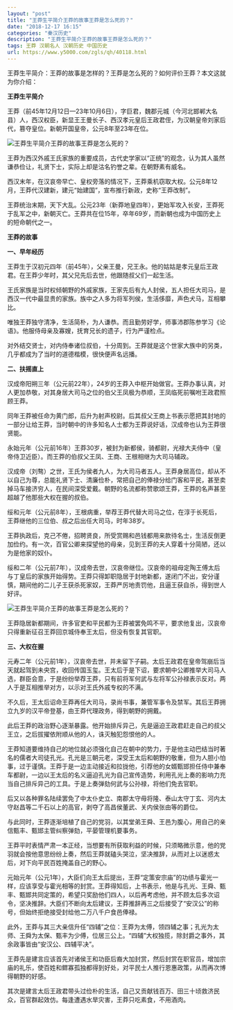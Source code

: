 ```yaml
---
layout: "post"
title: "王莽生平简介王莽的故事王莽是怎么死的？"
date: "2018-12-17 16:15"
categories: "秦汉历史"
description: "王莽生平简介王莽的故事王莽是怎么死的？"
tags: 王莽 汉朝名人 汉朝历史 中国历史
url: https://www.y5000.com/zgls/qh/40118.html
---
```






王莽生平简介：王莽的故事是怎样的？王莽是怎么死的？如何评价王莽？本文这就为你介绍：

 **王莽生平简介**

王莽（前45年12月12日—23年10月6日），字巨君，魏郡元城（今河北邯郸大名县）人，西汉权臣，新显王王曼长子、西汉孝元皇后王政君侄，为汉朝皇帝刘家后代，篡夺皇位。新朝开国皇帝，公元8年至23年在位。

![王莽生平简介王莽的故事王莽是怎么死的？](https://img.y5000.com/uploads/allimg/190115/f0b7133b5a302b0c558b1d0c7804bbd8.jpg)

王莽为西汉外戚王氏家族的重要成员，古代史学家以“正统”的观念，认为其人虽然谦恭俭让，礼贤下士，实际上却是沽名钓誉之辈。在朝野素有威名。

西汉末年，在汉哀帝早亡、皇权旁落的情况下，王莽乘机窃取大权。公元8年12月，王莽代汉建新，建元“始建国”，宣布推行新政，史称“王莽改制”。

王莽统治末期，天下大乱。公元23年（新莽地皇四年），更始军攻入长安，王莽死于乱军之中，新朝灭亡。王莽共在位15年，卒年69岁，而新朝也成为中国历史上的短命朝代之一。

 **王莽的故事**

 **一、早年经历**

王莽生于汉初元四年（前45年），父亲王曼，兄王永。他的姑姑是孝元皇后王政君。在王莽少年时，其父兄先后去世，他跟随叔父们一起生活。

王氏家族是当时权倾朝野的外戚家族，王家先后有九人封侯，五人担任大司马，是西汉一代中最显贵的家族。族中之人多为将军列侯，生活侈靡，声色犬马，互相攀比。

唯独王莽独守清净，生活简朴，为人谦恭。而且勤劳好学，师事沛郡陈参学习《论语》。他服侍母亲及寡嫂，抚育兄长的遗子，行为严谨检点。

对外结交贤士，对内侍奉诸位叔伯，十分周到。王莽就是这个世家大族中的另类，几乎都成为了当时的道德楷模，很快便声名远播。

 **二、扶摇直上**

汉成帝阳朔三年（公元前22年），24岁的王莽入中枢开始做官。王莽办事认真，对人更加恭敬，对其身居大司马之位的伯父王凤极为恭顺，王凤临死前嘱咐王政君照顾王莽。

同年王莽被任命为黄门郎，后升为射声校尉。后其叔父王商上书表示愿把其封地的一部分让给王莽，当时朝中的许多知名人士都为王莽说好话，汉成帝也认为王莽很贤能。

永始元年（公元前16年）王莽30岁，被封为新都侯，骑都尉，光禄大夫侍中（皇帝侍卫近臣）。而王莽的伯叔父王凤、王商、王根相继为大司马辅政。

汉成帝（刘骜）之世，王氏为侯者九人，为大司马者五人。王莽身居高位，却从不以自己为尊，总能礼贤下士、清廉俭朴，常把自己的俸禄分给门客和平民，甚至卖掉马车接济穷人，在民间深受爱戴。朝野的名流都称赞歌颂王莽，王莽的名声甚至超越了他那些大权在握的叔伯。

绥和元年（公元前8年），王根病重，举荐王莽代替大司马之位，在淳于长死后，王莽继他的三位伯、叔之后出任大司马，时年38岁。

王莽执政后，克己不倦，招聘贤良，所受赏赐和邑钱都用来款待名士，生活反倒更加俭约。有一次，百官公卿来探望他的母亲，见到王莽的夫人穿着十分简陋，还以为是他家的奴仆。

绥和二年（公元前7年），汉成帝去世，汉哀帝继位。汉哀帝的祖母定陶王傅太后与丁皇后的家族开始得势。王莽只得卸职隐居于封地新都，遂闭门不出，安分谨慎，期间他的二儿子王获杀死家奴，王莽严厉地责罚他，且逼王获自杀，得到世人好评。

![王莽生平简介王莽的故事王莽是怎么死的？](https://img.y5000.com/uploads/allimg/190115/f3b096fe3a7255177ac4383142fa035b.jpg)

王莽隐居新都期间，许多官吏和平民都为王莽被罢免鸣不平，要求他复出，汉哀帝只得重新征召王莽回京城侍奉王太后，但没有恢复其官职。

 **三、大权在握**

元寿二年（公元前1年），汉哀帝去世，并未留下子嗣。太后王政君在皇帝驾崩后当天就起驾到未央宫，收回传国玉玺。王太后于是下诏，要求朝中公卿推举大司马人选，群臣会意，于是纷纷举荐王莽，只有前将军何武与左将军公孙禄表示反对。两人于是互相推举对方，以示对王氏外戚专权的不满。

不久后，王太后诏命王莽再任大司马，录尚书事，兼管军事令及禁军。其后王莽拥立九岁的汉平帝登基，由王莽代理政务，得到朝野的拥戴。

此后王莽的政治野心逐渐暴露。他开始排斥异己，先是逼迫王政君赶走自己的叔父王立，之后拔擢依附顺从他的人，诛灭触犯怨恨他的人。

王莽知道要维持自己的地位就必须强化自己在朝中的势力，于是他主动巴结当时著名的儒者大司徒孔光。孔光是三朝元老，深受王太后和朝野的敬重，但为人胆小怕事，过于谨慎。王莽于是一边主动接近和拉拢他，引荐他的女婿甄邯担任侍中兼奉车都尉，一边以王太后的名义逼迫孔光为自己宣传造势，利用孔光上奏的影响力充当自己排斥异己的工具。于是上奏弹劾何武与公孙禄，将他们免去官职。

后又以各种罪名陆续罢免了中太仆史立、南郡太守毋将隆、泰山太守丁玄、河内太守赵昌等二千石以上的高官，剥夺了高昌侯董武、关内侯张由等的爵位。

与此同时，王莽逐渐培植了自己的党羽，以其堂弟王舜、王邑为腹心，用自己的亲信甄丰、甄邯主管纠察弹劾，平晏管理机要事务。

王莽平时表情严肃一本正经，当想要有所获取利益的时候，只须略微示意，他的党羽就会按他意思纷纷上奏，然后王莽就磕头哭泣，坚决推辞，从而对上以迷惑太后，对下向平民百姓掩盖自己的野心。

元始元年（公元1年），大臣们向王太后提出，王莽“定策安宗庙”的功绩与霍光一样，应该享受与霍光相等的封赏。王莽得知后，上书表示，他是与孔光、王舜、甄丰、甄邯共同定策的，希望只奖励他们四人，以后再考虑他，并不顾太后多次诏令，坚决推辞。大臣们不断向太后建议，王莽推辞再三之后接受了“安汉公”的称号，但始终拒绝接受封给他二万八千户食邑俸禄。

此外，王莽与其三大亲信升任“四辅”之位：王莽为太傅，领四辅之事；孔光为太师、王舜为太保、甄丰为少傅，位居三公上。“四辅”大权独揽，除封爵之事外，其余政事皆由“安汉公、四辅平决”。

王莽先是建言应该首先对诸侯王和功臣后裔大加封赏，然后封赏在职官员，增加宗庙的礼乐，使百姓和鳏寡孤独都得到好处，对平民士人推行恩惠政策，从而再次博得朝野的好感。

其次是建言太后王政君带头过俭朴的生活，自己又贡献钱百万、田三十顷救济民众，百官群起效仿。每逢遭遇水旱灾害，王莽只吃素食，不用酒肉。
